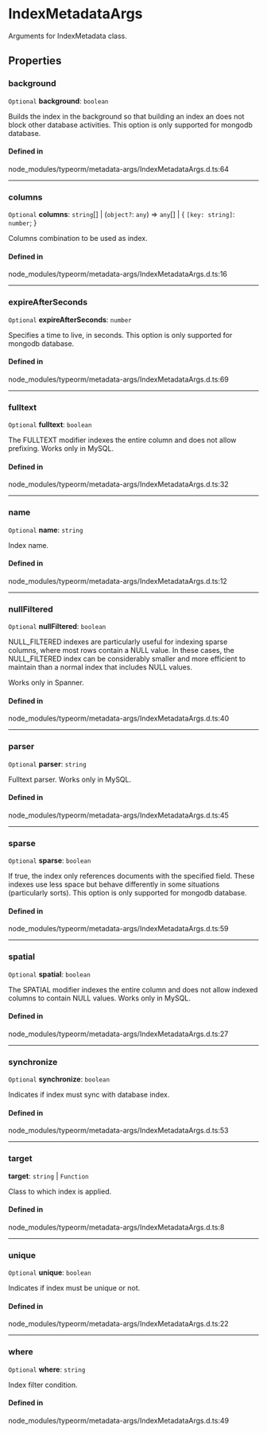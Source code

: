 # IndexMetadataArgs

Arguments for IndexMetadata class.

## Properties

### background

 `Optional` **background**: `boolean`

Builds the index in the background so that building an index an does not block other database activities.
This option is only supported for mongodb database.

#### Defined in

node_modules/typeorm/metadata-args/IndexMetadataArgs.d.ts:64

___

### columns

 `Optional` **columns**: `string`[] \| (`object?`: `any`) => `any`[] \| { `[key: string]`: `number`;  }

Columns combination to be used as index.

#### Defined in

node_modules/typeorm/metadata-args/IndexMetadataArgs.d.ts:16

___

### expireAfterSeconds

 `Optional` **expireAfterSeconds**: `number`

Specifies a time to live, in seconds.
This option is only supported for mongodb database.

#### Defined in

node_modules/typeorm/metadata-args/IndexMetadataArgs.d.ts:69

___

### fulltext

 `Optional` **fulltext**: `boolean`

The FULLTEXT modifier indexes the entire column and does not allow prefixing.
Works only in MySQL.

#### Defined in

node_modules/typeorm/metadata-args/IndexMetadataArgs.d.ts:32

___

### name

 `Optional` **name**: `string`

Index name.

#### Defined in

node_modules/typeorm/metadata-args/IndexMetadataArgs.d.ts:12

___

### nullFiltered

 `Optional` **nullFiltered**: `boolean`

NULL_FILTERED indexes are particularly useful for indexing sparse columns, where most rows contain a NULL value.
In these cases, the NULL_FILTERED index can be considerably smaller and more efficient to maintain than
a normal index that includes NULL values.

Works only in Spanner.

#### Defined in

node_modules/typeorm/metadata-args/IndexMetadataArgs.d.ts:40

___

### parser

 `Optional` **parser**: `string`

Fulltext parser.
Works only in MySQL.

#### Defined in

node_modules/typeorm/metadata-args/IndexMetadataArgs.d.ts:45

___

### sparse

 `Optional` **sparse**: `boolean`

If true, the index only references documents with the specified field.
These indexes use less space but behave differently in some situations (particularly sorts).
This option is only supported for mongodb database.

#### Defined in

node_modules/typeorm/metadata-args/IndexMetadataArgs.d.ts:59

___

### spatial

 `Optional` **spatial**: `boolean`

The SPATIAL modifier indexes the entire column and does not allow indexed columns to contain NULL values.
Works only in MySQL.

#### Defined in

node_modules/typeorm/metadata-args/IndexMetadataArgs.d.ts:27

___

### synchronize

 `Optional` **synchronize**: `boolean`

Indicates if index must sync with database index.

#### Defined in

node_modules/typeorm/metadata-args/IndexMetadataArgs.d.ts:53

___

### target

 **target**: `string` \| `Function`

Class to which index is applied.

#### Defined in

node_modules/typeorm/metadata-args/IndexMetadataArgs.d.ts:8

___

### unique

 `Optional` **unique**: `boolean`

Indicates if index must be unique or not.

#### Defined in

node_modules/typeorm/metadata-args/IndexMetadataArgs.d.ts:22

___

### where

 `Optional` **where**: `string`

Index filter condition.

#### Defined in

node_modules/typeorm/metadata-args/IndexMetadataArgs.d.ts:49
